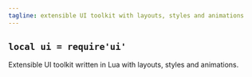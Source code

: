 ```yaml
---
tagline: extensible UI toolkit with layouts, styles and animations
---
```


## `local ui = require'ui'`

Extensible UI toolkit written in Lua with layouts, styles and animations.

